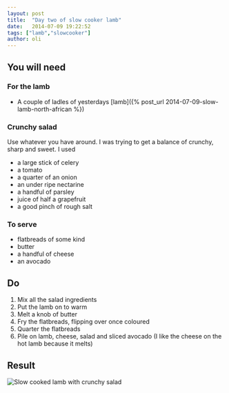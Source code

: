```yaml
---
layout: post
title:  "Day two of slow cooker lamb"
date:   2014-07-09 19:22:52
tags: ["lamb","slowcooker"]
author: oli
---
```



## You will need

### For the lamb
* A couple of ladles of yesterdays [lamb]({% post_url 2014-07-09-slow-lamb-north-african %})

### Crunchy salad

Use whatever you have around.  I was trying to get a balance of crunchy, sharp and sweet.  I used

* a large stick of celery
* a tomato
* a quarter of an onion
* an under ripe nectarine
* a handful of parsley
* juice of half a grapefruit
* a good pinch of rough salt

### To serve

* flatbreads of some kind
* butter
* a handful of cheese
* an avocado 

## Do

1. Mix all the salad ingredients
2. Put the lamb on to warm
3. Melt a knob of butter
4. Fry the flatbreads, flipping over once coloured
5. Quarter the flatbreads
6. Pile on lamb, cheese, salad and sliced avocado (I like the cheese on the hot lamb because it melts)


## Result

![Slow cooked lamb with crunchy salad](https://lh3.googleusercontent.com/-8jJHkfpXobY/U72JkPT98fI/AAAAAAAAEcU/MNnc30M6usQ/w497-h663-no/IMG_20140709_191436.jpg "Slow cooked lamb with crunchy salad")
